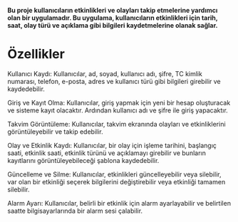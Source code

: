 **Bu proje kullanıcıların etkinlikleri ve olayları takip etmelerine yardımcı olan bir uygulamadır. Bu uygulama, kullanıcıların etkinlikleri için tarih, saat, olay türü ve açıklama gibi bilgileri kaydetmelerine olanak sağlar.**

# Özellikler

Kullanıcı Kaydı: Kullanıcılar, ad, soyad, kullanıcı adı, şifre, TC kimlik numarası, telefon, e-posta, adres ve kullanıcı türü gibi bilgileri girebilir ve kaydedebilir.

Giriş ve Kayıt Olma: Kullanıcılar, giriş yapmak için yeni bir hesap oluşturacak ve sisteme kayıt olacaktır. Ardından kullanıcı adı ve şifre ile giriş yapacaktır.

Takvim Görüntüleme: Kullanıcılar, takvim ekranında olayları ve etkinliklerini görüntüleyebilir ve takip edebilir.

Olay ve Etkinlik Kaydı: Kullanıcılar, bir olay için işleme tarihini, başlangıç saati, etkinlik saati, etkinlik türünü ve açıklamayı girebilir ve bunların kayıtlarını görüntüleyebileceği şablona kaydedebilir.

Güncelleme ve Silme: Kullanıcılar, etkinlikleri güncelleyebilir veya silebilir, var olan bir etkinliği seçerek bilgilerini değiştirebilir veya etkinliği tamamen silebilir.

Alarm Ayarı: Kullanıcılar, belirli bir etkinlik için alarm ayarlayabilir ve belirtilen saatte bilgisayarlarında bir alarm sesi çalabilir.
